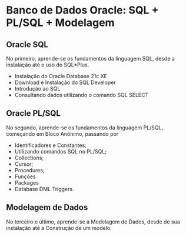 # Banco de Dados Oracle: SQL + PL/SQL + Modelagem

## Oracle SQL
No primeiro, aprende-se os fundamentos da linguagem SQL, desde a instalação até o uso do SQL*Plus.
- Instalação do Oracle Database 21c XE
- Download e Instalação do SQL Developer
- Introdução ao SQL
- Consultando dados utilizando o comando SQL SELECT

## Oracle PL/SQL
No segundo, aprende-se os fundamentos da linguagem PL/SQL, começando em Bloco Anônimo, passando por 
- Identificadores e Constantes;
- Utilizando comandos SQL no PL/SQL; 
- Collections; 
- Cursor; 
- Procedures;
- Funções
- Packages  
- Database DML Triggers.
 
## Modelagem de Dados
No terceiro e último, aprende-se a Modelagem de Dados, desde de sua instalação até a Construção de um modelo.
